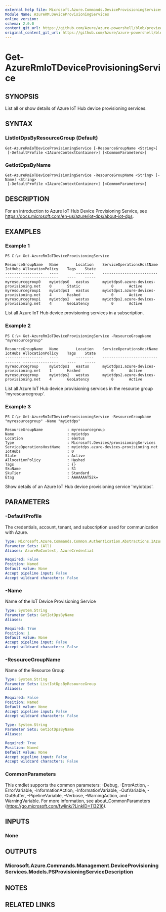 ```yaml
---
external help file: Microsoft.Azure.Commands.DeviceProvisioningServices.dll-Help.xml
Module Name: AzureRM.DeviceProvisioningServices
online version: 
schema: 2.0.0
content_git_url: https://github.com/Azure/azure-powershell/blob/preview/src/ResourceManager/DeviceProvisioningServices/Commands.DeviceProvisioningServices/help/Get-AzureRmIoTDeviceProvisioningService.md
original_content_git_url: https://github.com/Azure/azure-powershell/blob/preview/src/ResourceManager/DeviceProvisioningServices/Commands.DeviceProvisioningServices/help/Get-AzureRmIoTDeviceProvisioningService.md
---
```


# Get-AzureRmIoTDeviceProvisioningService

## SYNOPSIS
List all or show details of Azure IoT Hub device provisioning services.

## SYNTAX

### ListIotDpsByResourceGroup (Default)
```
Get-AzureRmIoTDeviceProvisioningService [-ResourceGroupName <String>]
 [-DefaultProfile <IAzureContextContainer>] [<CommonParameters>]
```

### GetIotDpsByName
```
Get-AzureRmIoTDeviceProvisioningService -ResourceGroupName <String> [-Name] <String>
 [-DefaultProfile <IAzureContextContainer>] [<CommonParameters>]
```

## DESCRIPTION
For an introduction to Azure IoT Hub Device Provisioning Service, see https://docs.microsoft.com/en-us/azure/iot-dps/about-iot-dps.

## EXAMPLES

### Example 1
```
PS C:\> Get-AzureRmIoTDeviceProvisioningService

ResourceGroupName	Name		Location	ServiceOperationsHostName					IotHubs	AllocationPolicy	Tags	State
-----------------	----		--------	-------------------------					------- ----------------	----	-----	
myresourcegroup0	myiotdps0	eastus		myiotdps0.azure-devices-provisioning.net	0       Static				0		Active
myresourcegroup1    myiotdps1	eastus		myiotdps1.azure-devices-provisioning.net	4       Hashed				0		Active
myresourcegroup1    myiotdps2	westus		myiotdps2.azure-devices-provisioning.net	4       GeoLatency			0		Active
```

List all Azure IoT Hub device provisioning services in a subscription.

### Example 2
```
PS C:\> Get-AzureRmIoTDeviceProvisioningService -ResourceGroupName "myresourcegroup"

ResourceGroupName	Name		Location	ServiceOperationsHostName					IotHubs	AllocationPolicy	Tags	State
-----------------	----		--------	-------------------------					------- ----------------	----	-----
myresourcegroup		myiotdps1	eastus		myiotdps1.azure-devices-provisioning.net	1       Hashed				0		Active
myresourcegroup     myiotdps2	westus		myiotdps2.azure-devices-provisioning.net	4       GeoLatency			0		Active
```

List all Azure IoT Hub device provisioning services in the resource group 'myresourcegroup'.

### Example 3
```
PS C:\> Get-AzureRmIoTDeviceProvisioningService -ResourceGroupName "myresourcegroup" -Name "myiotdps"

ResourceGroupName			: myresourcegroup
Name						: myiotdps
Location					: eastus
Type						: Microsoft.Devices/provisioningServices
ServiceOperationsHostName	: myiotdps.azure-devices-provisioning.net
IotHubs						: 0
State						: Active
AllocationPolicy			: Hashed
Tags						: {}
SkuName						: S1
SkuTier						: Standard
Etag						: AAAAAAAT52k=
```

Show details of an Azure IoT Hub device provisioning service 'myiotdps'.

## PARAMETERS

### -DefaultProfile
The credentials, account, tenant, and subscription used for communication with Azure.

```yaml
Type: Microsoft.Azure.Commands.Common.Authentication.Abstractions.IAzureContextContainer
Parameter Sets: (All)
Aliases: AzureRmContext, AzureCredential

Required: False
Position: Named
Default value: None
Accept pipeline input: False
Accept wildcard characters: False
```

### -Name
Name of the IoT Device Provisioning Service

```yaml
Type: System.String
Parameter Sets: GetIotDpsByName
Aliases:

Required: True
Position: 1
Default value: None
Accept pipeline input: False
Accept wildcard characters: False
```

### -ResourceGroupName
Name of the Resource Group

```yaml
Type: System.String
Parameter Sets: ListIotDpsByResourceGroup
Aliases:

Required: False
Position: Named
Default value: None
Accept pipeline input: False
Accept wildcard characters: False
```

```yaml
Type: System.String
Parameter Sets: GetIotDpsByName
Aliases:

Required: True
Position: Named
Default value: None
Accept pipeline input: False
Accept wildcard characters: False
```

### CommonParameters
This cmdlet supports the common parameters: -Debug, -ErrorAction, -ErrorVariable, -InformationAction, -InformationVariable, -OutVariable, -OutBuffer, -PipelineVariable, -Verbose, -WarningAction, and -WarningVariable. For more information, see about_CommonParameters (https://go.microsoft.com/fwlink/?LinkID=113216).

## INPUTS

### None

## OUTPUTS

### Microsoft.Azure.Commands.Management.DeviceProvisioningServices.Models.PSProvisioningServiceDescription

## NOTES

## RELATED LINKS
